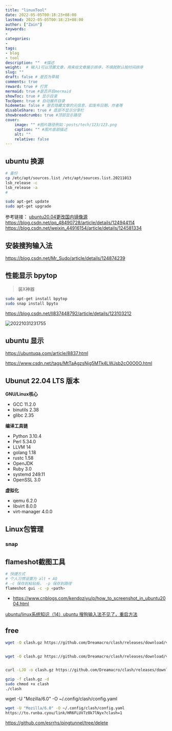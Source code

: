 ```yaml
---
title: "linuxTool"
date: 2022-05-05T00:18:23+08:00
lastmod: 2022-05-05T00:18:23+08:00
author: ["Zain"]
keywords: 
- 
categories: 
- 
tags: 
- blog
- tool
description: ""  #描述
weight:  # 输入1可以顶置文章，用来给文章展示排序，不填就默认按时间排序
slug: ""
draft: false # 是否为草稿
comments: true
reward: true # 打赏
mermaid: true #是否开启mermaid
showToc: true # 显示目录
TocOpen: true # 自动展开目录
hidemeta: false # 是否隐藏文章的元信息，如发布日期、作者等
disableShare: true # 底部不显示分享栏
showbreadcrumbs: true #顶部显示路径
cover:
    image: "" #图片路径例如：posts/tech/123/123.png
    caption: "" #图片底部描述
    alt: ""
    relative: false
---
```





## ubuntu 换源

```sh
# 备份
cp /etc/apt/sources.list /etc/apt/sources.list.20211013
lsb_release -c
lsb_release -a
# 

sudo apt-get update
sudo apt-get upgrade

```
参考链接：
[ubuntu20.04更改国内镜像源](https://blog.csdn.net/qq_33706673/article/details/106869016)           \
https://blog.csdn.net/qq_48490728/article/details/124944114              \
https://blog.csdn.net/weixin_44916154/article/details/124581334


## 安装搜狗输入法
https://blog.csdn.net/Mr_Sudo/article/details/124874239


## 性能显示 bpytop
> 装X神器
```sh
sudo apt-get install bpytop
sudo snap install bpyto
```
https://blog.csdn.net/ll837448792/article/details/123103212

![20221031231755](https://raw.githubusercontent.com/zhuangll/PictureBed/main/blogs/pictures/20221031231755.png)

## ubuntu 显示

https://ubuntuqa.com/article/8837.html

https://www.csdn.net/tags/MtTaAgzsNjg5MTk4LWJsb2cO0O0O.html

## Ubunut 22.04 LTS 版本

**GNU/Linux核心**

* GCC 11.2.0
* binutils 2.38
* glibc 2.35

**编译工具链**

* Python 3.10.4
* Perl 5.34.0
* LLVM 14
* golang 1.18
* rustc 1.58
* OpenJDK
* Ruby 3.0
* systemd 249.11
* OpenSSL 3.0

**虚拟化**

* qemu 6.2.0
* libvirt 8.0.0
* virt-manager 4.0.0




## Linux包管理

### snap



## flameshot截图工具


```sh
# 快捷方式 
# 个人习惯设置为 alt + AQ
# -c 保存到粘贴板， -p 保存到路径 
flameshot gui -c -p <path>
```

- https://www.cnblogs.com/kendoziyu/p/how_to_screenshot_in_ubuntu2004.html



[ubuntu/linux系统知识（14）ubuntu 搜狗输入法不见了，重启方法](https://blog.csdn.net/HandsomeHong/article/details/125669922)

## free

```sh
wget -O clash.gz https://github.com/Dreamacro/clash/releases/download/v1.11.8/clash-linux-amd64-v1.11.8.gz


wget -O clash.gz https://github.com/Dreamacro/clash/releases/download/v1.12.0/clash-linux-amd64-v1.12.0.gz


curl -LJO -o clash.gz https://github.com/Dreamacro/clash/releases/download/v1.12.0/clash-linux-amd64-v1.12.0.gz

```

```sh
gzip -f clash.gz -d 
sudo chmod +x clash 
./clash
```

wget -U "Mozilla/6.0" -O ~/.config/clash/config.yaml 

```sh
wget -U "Mozilla/6.0" -O ~/.config/clash/config.yaml   
https://to.runba.cyou/link/HR6FLUV7z8k7lNyx?clash=1

```

https://github.com/esrrhs/pingtunnel/tree/delete



